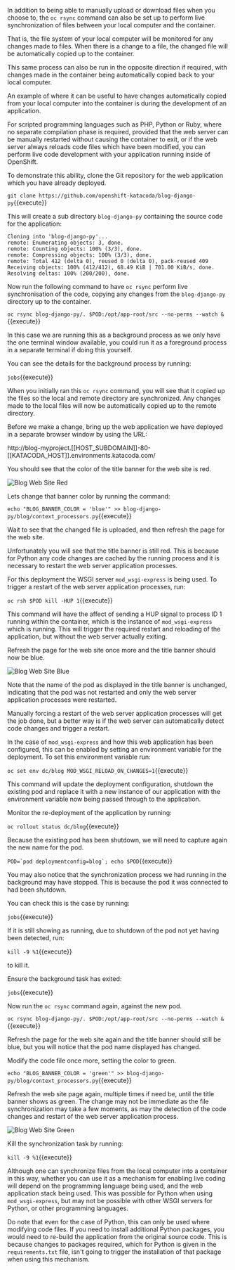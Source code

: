 In addition to being able to manually upload or download files when you choose to, the ``oc rsync`` command can also be set up to perform live synchronization of files between your local computer and the container.

That is, the file system of your local computer will be monitored for any changes made to files. When there is a change to a file, the changed file will be automatically copied up to the container.

This same process can also be run in the opposite direction if required, with changes made in the container being automatically copied back to your local computer.

An example of where it can be useful to have changes automatically copied from your local computer into the container is during the development of an application.

For scripted programming languages such as PHP, Python or Ruby, where no separate compilation phase is required, provided that the web server can be manually restarted without causing the container to exit, or if the web server always reloads code files which have been modified, you can perform live code development with your application running inside of OpenShift.

To demonstrate this ability, clone the Git repository for the web application which you have already deployed.

``git clone https://github.com/openshift-katacoda/blog-django-py``{{execute}}

This will create a sub directory ``blog-django-py`` containing the source code for the application:

```
Cloning into 'blog-django-py'...
remote: Enumerating objects: 3, done.
remote: Counting objects: 100% (3/3), done.
remote: Compressing objects: 100% (3/3), done.
remote: Total 412 (delta 0), reused 0 (delta 0), pack-reused 409
Receiving objects: 100% (412/412), 68.49 KiB | 701.00 KiB/s, done.
Resolving deltas: 100% (200/200), done.
```

Now run the following command to have ``oc rsync`` perform live synchronisation of the code, copying any changes from the ``blog-django-py`` directory up to the container.

``oc rsync blog-django-py/. $POD:/opt/app-root/src --no-perms --watch &``{{execute}}

In this case we are running this as a background process as we only have the one terminal window available, you could run it as a foreground process in a separate terminal if doing this yourself.

You can see the details for the background process by running:

``jobs``{{execute}}

When you initially ran this ``oc rsync`` command, you will see that it copied up the files so the local and remote directory are synchronized. Any changes made to the local files will now be automatically copied up to the remote directory.

Before we make a change, bring up the web application we have deployed in a separate browser window by using the URL:

http://blog-myproject.[[HOST_SUBDOMAIN]]-80-[[KATACODA_HOST]].environments.katacoda.com/

You should see that the color of the title banner for the web site is red.

![Blog Web Site Red](../../assets/introduction/transferring-files-42/04-blog-web-site-red.png)

Lets change that banner color by running the command:

``echo "BLOG_BANNER_COLOR = 'blue'" >> blog-django-py/blog/context_processors.py``{{execute}}

Wait to see that the changed file is uploaded, and then refresh the page for the web site.

Unfortunately you will see that the title banner is still red. This is because for Python any code changes are cached by the running process and it is necessary to restart the web server application processes.

For this deployment the WSGI server ``mod_wsgi-express`` is being used. To trigger a restart of the web server application processes, run:

``oc rsh $POD kill -HUP 1``{{execute}}

This command will have the affect of sending a HUP signal to process ID 1 running within the container, which is the instance of ``mod_wsgi-express`` which is running. This will trigger the required restart and reloading of the application, but without the web server actually exiting.

Refresh the page for the web site once more and the title banner should now be blue.

![Blog Web Site Blue](../../assets/introduction/transferring-files-42/04-blog-web-site-blue.png)

Note that the name of the pod as displayed in the title banner is unchanged, indicating that the pod was not restarted and only the web server application processes were restarted.

Manually forcing a restart of the web server application processes will get the job done, but a better way is if the web server can automatically detect code changes and trigger a restart.

In the case of ``mod_wsgi-express`` and how this web application has been configured, this can be enabled by setting an environment variable for the deployment. To set this environment variable run:

``oc set env dc/blog MOD_WSGI_RELOAD_ON_CHANGES=1``{{execute}}

This command will update the deployment configuration, shutdown the existing pod and replace it with a new instance of our application with the environment variable now being passed through to the application.

Monitor the re-deployment of the application by running:

``oc rollout status dc/blog``{{execute}}

Because the existing pod has been shutdown, we will need to capture again the new name for the pod.

``POD=`pod deploymentconfig=blog`; echo $POD``{{execute}}

You may also notice that the synchronization process we had running in the background may have stopped. This is because the pod it was connected to had been shutdown.

You can check this is the case by running:

``jobs``{{execute}}

If it is still showing as running, due to shutdown of the pod not yet having been detected, run:

``kill -9 %1``{{execute}}

to kill it.

Ensure the background task has exited:

``jobs``{{execute}}

Now run the ``oc rsync`` command again, against the new pod.

``oc rsync blog-django-py/. $POD:/opt/app-root/src --no-perms --watch &``{{execute}}

Refresh the page for the web site again and the title banner should still be blue, but you will notice that the pod name displayed has changed.

Modify the code file once more, setting the color to green.

``echo "BLOG_BANNER_COLOR = 'green'" >> blog-django-py/blog/context_processors.py``{{execute}}

Refresh the web site page again, multiple times if need be, until the title banner shows as green. The change may not be immediate as the file synchronization may take a few moments, as may the detection of the code changes and restart of the web server application process.

![Blog Web Site Green](../../assets/introduction/transferring-files-42/04-blog-web-site-green.png)

Kill the synchronization task by running:

``kill -9 %1``{{execute}}

Although one can synchronize files from the local computer into a container in this way, whether you can use it as a mechanism for enabling live coding will depend on the programming language being used, and the web application stack being used. This was possible for Python when using ``mod_wsgi-express``, but may not be possible with other WSGI servers for Python, or other programming languages.

Do note that even for the case of Python, this can only be used where modifying code files. If you need to install additional Python packages, you would need to re-build the application from the original source code. This is because changes to packages required, which for Python is given in the ``requirements.txt`` file, isn't going to trigger the installation of that package when using this mechanism.
